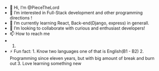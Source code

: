 - 👋 Hi, I’m @PieceTheLord
- 👀 I’m interested in Full-Stack development and other programming directions !
- 🌱 I’m currently learning React, Back-end(Django, express) in generall.
- 💞️ I’m looking to collaborate with curious and enthusiast developers!
- 📫 How to reach me
- 1. 
- ⚡ Fun fact:
        1. Know two languages one of that is English(B1 - B2) 
        2. Programming since eleven years, but with big amount of break and burn out
        3. Love learning something new 


<!---
PieceTheLord/PieceTheLord is a ✨ special ✨ repository because its `README.md` (this file) appears on your GitHub profile.
You can click the Preview link to take a look at your changes.
--->
